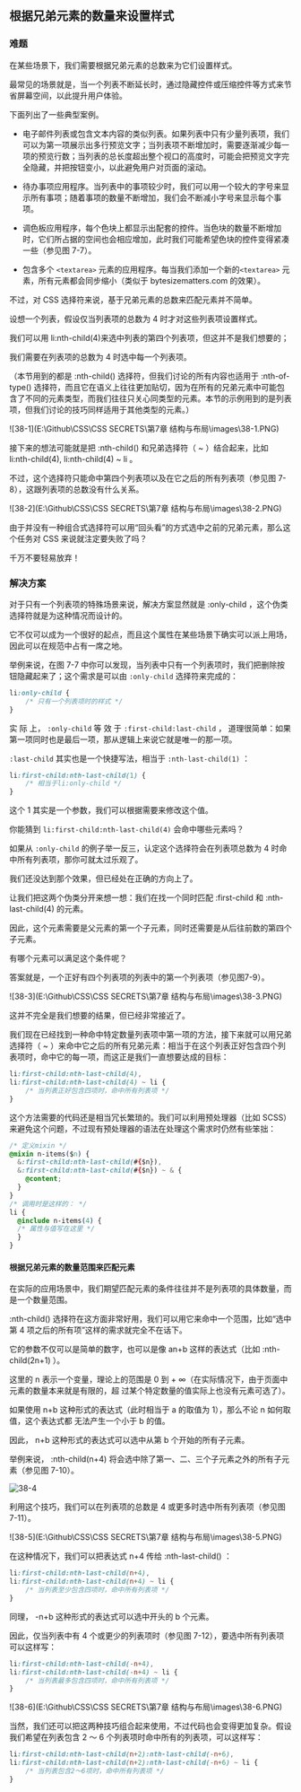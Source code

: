 ## 根据兄弟元素的数量来设置样式

### 难题

在某些场景下，我们需要根据兄弟元素的总数来为它们设置样式。

最常见的场景就是，当一个列表不断延长时，通过隐藏控件或压缩控件等方式来节省屏幕空间，以此提升用户体验。

下面列出了一些典型案例。

- 电子邮件列表或包含文本内容的类似列表。如果列表中只有少量列表项，我们可以为第一项展示出多行预览文字；当列表项不断增加时，需要逐渐减少每一项的预览行数；当列表的总长度超出整个视口的高度时，可能会把预览文字完全隐藏，并把按钮变小，以此避免用户对页面的滚动。


- 待办事项应用程序。当列表中的事项较少时，我们可以用一个较大的字号来显示所有事项；随着事项的数量不断增加，我们会不断减小字号来显示每个事项。


- 调色板应用程序，每个色块上都显示出配套的控件。当色块的数量不断增加时，它们所占据的空间也会相应增加，此时我们可能希望色块的控件变得紧凑一些（参见图 7-7）。


- 包含多个 `<textarea>` 元素的应用程序。每当我们添加一个新的`<textarea>` 元素，所有元素都会同步缩小（类似于 bytesizematters.com 的效果）。

不过，对 CSS 选择符来说，基于兄弟元素的总数来匹配元素并不简单。

设想一个列表，假设仅当列表项的总数为 4 时才对这些列表项设置样式。

我们可以用 li:nth-child(4)来选中列表的第四个列表项，但这并不是我们想要的；

我们需要在列表项的总数为 4 时选中每一个列表项。

（本节用到的都是 :nth-child() 选择符，但我们讨论的所有内容也适用于 :nth-of-type() 选择符，而且它在语义上往往更加贴切，因为在所有的兄弟元素中可能包含了不同的元素类型，而我们往往只关心同类型的元素。本节的示例用到的是列表项，但我们讨论的技巧同样适用于其他类型的元素。）

![38-1](E:\Github\CSS\CSS SECRETS\第7章 结构与布局\images\38-1.PNG)

接下来的想法可能就是把 :nth-child() 和兄弟选择符（ ~ ）结合起来，比如 li:nth-child(4), li:nth-child(4) ~ li 。

不过，这个选择符只能命中第四个列表项以及在它之后的所有列表项（参见图 7-8），这跟列表项的总数没有什么关系。

![38-2](E:\Github\CSS\CSS SECRETS\第7章 结构与布局\images\38-2.PNG)

由于并没有一种组合式选择符可以用“回头看”的方式选中之前的兄弟元素，那么这个任务对 CSS 来说就注定要失败了吗？

千万不要轻易放弃！



### 解决方案

对于只有一个列表项的特殊场景来说，解决方案显然就是 :only-child ，这个伪类选择符就是为这种情况而设计的。

它不仅可以成为一个很好的起点，而且这个属性在某些场景下确实可以派上用场，因此可以在规范中占有一席之地。

举例来说，在图 7-7 中你可以发现，当列表中只有一个列表项时，我们把删除按钮隐藏起来了；这个需求是可以由 `:only-child` 选择符来完成的：

```css
li:only-child {
	/* 只有一个列表项时的样式 */
}
```

实 际 上， `:only-child` 等 效 于 `:first-child:last-child` ， 道理很简单：如果第一项同时也是最后一项，那从逻辑上来说它就是唯一的那一项。 

`:last-child` 其实也是一个快捷写法，相当于 `:nth-last-child(1)` ：

```css
li:first-child:nth-last-child(1) {
	/* 相当于li:only-child */
}
```

这个 1 其实是一个参数，我们可以根据需要来修改这个值。

你能猜到 `li:first-child:nth-last-child(4)` 会命中哪些元素吗？

如果从 `:only-child` 的例子举一反三，认定这个选择符会在列表项总数为 4 时命中所有列表项，那你可就太过乐观了。

我们还没达到那个效果，但已经处在正确的方向上了。

让我们把这两个伪类分开来想一想：我们在找一个同时匹配 :first-child 和 :nth-last-child(4) 的元素。

因此，这个元素需要是父元素的第一个子元素，同时还需要是从后往前数的第四个子元素。

有哪个元素可以满足这个条件呢？

答案就是，一个正好有四个列表项的列表中的第一个列表项（参见图7-9）。

![38-3](E:\Github\CSS\CSS SECRETS\第7章 结构与布局\images\38-3.PNG)

这并不完全是我们想要的结果，但已经非常接近了。

我们现在已经找到一种命中特定数量列表项中第一项的方法，接下来就可以用兄弟选择符（ ~ ）来命中它之后的所有兄弟元素：相当于在这个列表正好包含四个列表项时，命中它的每一项，而这正是我们一直想要达成的目标：

```css
li:first-child:nth-last-child(4),
li:first-child:nth-last-child(4) ~ li {
	/* 当列表正好包含四项时，命中所有列表项 */
}
```

这个方法需要的代码还是相当冗长繁琐的。我们可以利用预处理器（比如 SCSS）来避免这个问题，不过现有预处理器的语法在处理这个需求时仍然有些笨拙：

```css
/* 定义mixin */
@mixin n-items($n) {
  &:first-child:nth-last-child(#{$n}),
  &:first-child:nth-last-child(#{$n}) ~ & {
  	@content;
  }
}
/* 调用时是这样的： */
li {
  @include n-items(4) {
  /* 属性与值写在这里 */
  }
}
```



#### 根据兄弟元素的数量范围来匹配元素

在实际的应用场景中，我们期望匹配元素的条件往往并不是列表项的具体数量，而是一个数量范围。

 :nth-child() 选择符在这方面非常好用，我们可以用它来命中一个范围，比如“选中第 4 项之后的所有项”这样的需求就完全不在话下。

它的参数不仅可以是简单的数字，也可以是像 an+b 这样的表达式（比如 :nth-child(2n+1) ）。

这里的 n 表示一个变量，理论上的范围是 0 到 + ∞（在实际情况下，由于页面中元素的数量本来就是有限的，超
过某个特定数量的值实际上也没有元素可选了）。

如果使用 n+b 这种形式的表达式（此时相当于 a 的取值为 1），那么不论 n 如何取值，这个表达式都
无法产生一个小于 b 的值。

因此， n+b 这种形式的表达式可以选中从第 b 个开始的所有子元素。

举例来说， :nth-child(n+4) 将会选中除了第一、二、三个子元素之外的所有子元素（参见图 7-10）。

![38-4](C:\Users\ztb_pm_zues\Desktop\38-4.PNG)

利用这个技巧，我们可以在列表项的总数是 4 或更多时选中所有列表项（参见图 7-11）。

![38-5](E:\Github\CSS\CSS SECRETS\第7章 结构与布局\images\38-5.PNG)

在这种情况下，我们可以把表达式 n+4 传给 :nth-last-child() ：

```css
li:first-child:nth-last-child(n+4),
li:first-child:nth-last-child(n+4) ~ li {
	/* 当列表至少包含四项时，命中所有列表项 */
}
```

同理， -n+b 这种形式的表达式可以选中开头的 b 个元素。

因此，仅当列表中有 4 个或更少的列表项时（参见图 7-12），要选中所有列表项可以这样写：

```css
li:first-child:nth-last-child(-n+4),
li:first-child:nth-last-child(-n+4) ~ li {
	/* 当列表最多包含四项时，命中所有列表项 */
}
```

![38-6](E:\Github\CSS\CSS SECRETS\第7章 结构与布局\images\38-6.PNG)

当然，我们还可以把这两种技巧组合起来使用，不过代码也会变得更加复杂。假设我们希望在列表包含 2 ～ 6 个列表项时命中所有的列表项，可以这样写：

```css
li:first-child:nth-last-child(n+2):nth-last-child(-n+6),
li:first-child:nth-last-child(n+2):nth-last-child(-n+6) ~ li {
	/* 当列表包含2～6项时，命中所有列表项 */
}
```



